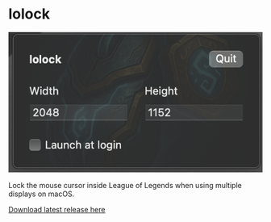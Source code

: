 # lolock

![lolock](./ss.png)

Lock the mouse cursor inside League of Legends when using multiple displays on macOS.

[Download latest release here](https://github.com/kjjd84/lolock/releases)
